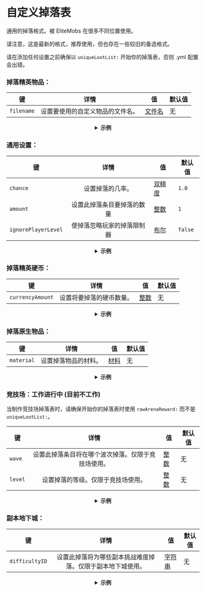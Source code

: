 # 自定义掉落表

通用的掉落格式。被 EliteMobs 在很多不同位置使用。

请注意，这是最新的格式，推荐使用，但也存在一些较旧的备选格式。

请在添加任何设置之前确保以 `uniqueLootList:` 开始你的掉落表，否则 .yml 配置会出错。

### 掉落精英物品：

| 键 | 详情 | 值                | 默认值 |
| --- | :-: |-----------------------| --- |
| `filename` | 设置要使用的自定义物品的文件名。 | [文件名](#filename) | 无 |

<details> 

<summary align="center"><b>示例</b></summary>

<div align="left">

```yml
uniqueLootList:
  - filename: magmaguys_toothpick.yml
```

这将使怪物以 100% 的几率掉落 1 个 *MagmaGuy 的 Toothpick*。

</div>

</details>

### 通用设置：

| 键 | 详情 | 值              | 默认值 |
| --- | :-: |---------------------| --- |
| `chance` | 设置掉落的几率。 | [双精度](#double)   | `1.0` |
| `amount` | 设置此掉落条目要掉落的数量 | [整数](#integer) | `1` |
| `ignorePlayerLevel` | 使掉落忽略玩家的掉落限制器 | [布尔](#boolean) | `false` |

<details> 

<summary align="center"><b>示例</b></summary>

<div align="left">

```yml
uniqueLootList:
  - filename: magmaguys_toothpick.yml
    chance: 0.5
    amount: 10
    ignorePlayerLevel: true
```

这将使怪物以 50% 的几率掉落 10 个 *MagmaGuy 的 Toothpick*，同时忽略玩家等级。

</div>

</details>

### 掉落精英硬币：

| 键 | 详情 | 值              | 默认值 |
| --- | :-: |---------------------| --- |
| `currencyAmount` | 设置将要掉落的硬币数量。 | [整数](#integer) | 无 |

<details> 

<summary align="center"><b>示例</b></summary>

<div align="left">

```yml
uniqueLootList:
  - currencyAmount: 344
    chance: 0.5
```
这将使怪物以 50% 的掉落几率掉落 344 枚 *精英硬币*。

</div>

</details>

### 掉落原生物品：

| 键 | 详情 | 值                | 默认值 |
| --- | :-: |-----------------------| --- |
| `material` | 设置掉落物品的材料。 | [材料](#material) | 无 |

<details> 

<summary align="center"><b>示例</b></summary>

<div align="left">

```yml
uniqueLootList:
  - material: APPLE
    chance: 0.3
    amount: 5
```
这会使怪物以 30% 的掉落几率掉落 5 枚 *苹果*。

</div>

</details>

### 竞技场：工作进行中 (目前不工作)
当制作竞技场掉落表时，请确保开始你的掉落表时使用 `rawArenaReward:` 而不是 `uniqueLootList:`。

| 键 | 详情 | 值              | 默认值 |
| --- | :-: |---------------------| --- |
| `wave` | 设置此掉落条目将在哪个波次掉落。仅限于竞技场使用。 | [整数](#integer) | 无 |
| `level` | 设置掉落的等级。仅限于竞技场使用。 | [整数](#integer) | 无 |

<details> 

<summary align="center"><b>示例</b></summary>

<div align="left">

```yml
rawArenaReward:
  - material: BREAD
    wave: 1
    amount: 10
    chance: 0.5
  - filename: magmaguys_toothpick.yml
    wave: 1
    level: 2
```
当玩家们打败第一波后，这将使竞技场以 50% 的掉落率掉落 10 *面包* 和 1 *等级 2 的 MagmaGuy's Toothpick*。

</div>

</details>

### 副本地下城：

| 键 | 详情 | 值            | 默认值 |
| --- | :-: |-------------------| --- |
| `difficultyID` | 设置此掉落将为哪些副本挑战难度掉落。仅限于副本地下城使用。 | [字符串](#string) | 无 |

<details> 

<summary align="center"><b>示例</b></summary>

<div align="left">

```yml
uniqueLootList:
  - filename: magmaguys_toothpick.yml
    chance: 0.5
    difficultyID:
    - 1
    - 2
```
这将使怪物在玩家们在难度 1 或 2 上打败 Boss 时以 50% 的掉落率掉落 1 *MagmaGuy's Toothpick*。

</div>

</details>
